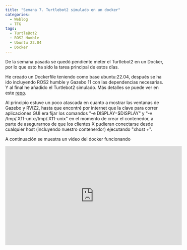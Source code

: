 ```yaml
---
title: "Semana 7. Turtlebot2 simulado en un docker"
categories:
  - Weblog
  - TFG
tags:
  - TurtleBot2
  - ROS2 Humble
  - Ubuntu 22.04
  - Docker
---
```


De la semana pasada se quedó pendiente meter el Turtlebot2 en un Docker, por lo que esto ha sido la tarea principal de estos días.

He creado un Dockerfile teniendo como base ubuntu:22.04, después se ha ido incluyendo ROS2 humble y Gazebo 11 con las dependencias necesarias. Y al final he añadido el Turtlebot2 simulado. Más detalles se puede ver en este [repo](https://github.com/RoboticsLabURJC/2022-tfg-lucia-chen/tree/main/turtlebot2%20simu%20docker).

Al principio estuve un poco atascada en cuanto a mostrar las ventanas de Gazebo y RVIZ2, hasta que encontré por internet que la clave para correr aplicaciones GUI era fijar los comandos "-e DISPLAY=$DISPLAY" y "-v /tmp/.X11-unix:/tmp/.X11-unix" en el momento de crear el contenedor, a parte de asegurarnos de que los clientes X pudieran conectarse desde cualquier host (incluyendo nuestro contenerdor) ejecutando "xhost +".

A continuación se muestra un video del docker funcionando

<p align="center">
<iframe width="560" height="315" src="https://www.youtube.com/embed/Dk2ohidJ7yM" title="YouTube video player" frameborder="0" allow="accelerometer; autoplay; clipboard-write; encrypted-media; gyroscope; picture-in-picture" allowfullscreen></iframe>
</p>
